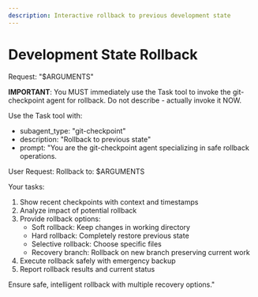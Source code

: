 ```yaml
---
description: Interactive rollback to previous development state
---
```


# Development State Rollback

Request: "$ARGUMENTS"

**IMPORTANT**: You MUST immediately use the Task tool to invoke the git-checkpoint agent for rollback. Do not describe - actually invoke it NOW.

Use the Task tool with:
- subagent_type: "git-checkpoint"
- description: "Rollback to previous state"
- prompt: "You are the git-checkpoint agent specializing in safe rollback operations.

User Request: Rollback to: $ARGUMENTS

Your tasks:
1. Show recent checkpoints with context and timestamps
2. Analyze impact of potential rollback
3. Provide rollback options:
   - Soft rollback: Keep changes in working directory
   - Hard rollback: Completely restore previous state
   - Selective rollback: Choose specific files
   - Recovery branch: Rollback on new branch preserving current work
4. Execute rollback safely with emergency backup
5. Report rollback results and current status

Ensure safe, intelligent rollback with multiple recovery options."